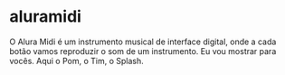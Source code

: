 # aluramidi
 O Alura Midi é um instrumento musical de interface digital, onde a cada botão vamos reproduzir o som de um instrumento. Eu vou mostrar para vocês. Aqui o Pom, o Tim, o Splash.
